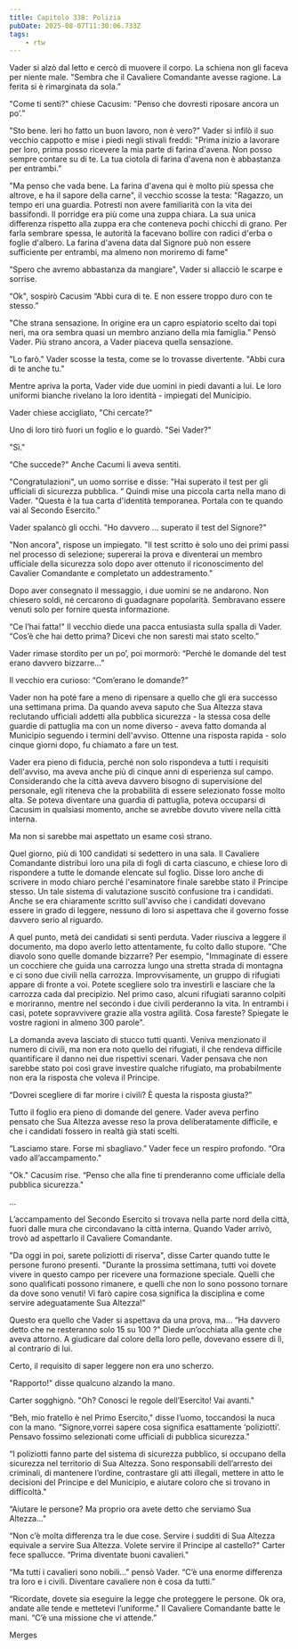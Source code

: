 ```yaml
---
title: Capitolo 338: Polizia
pubDate: 2025-08-07T11:30:06.733Z
tags:
    - rtw
---
```







Vader si alzò dal letto e cercò di muovere il corpo. La schiena non gli faceva per niente male. "Sembra che il Cavaliere Comandante avesse ragione. La ferita si è rimarginata da sola.”


"Come ti senti?" chiese Cacusim: "Penso che dovresti riposare ancora un po’.”


"Sto bene. Ieri ho fatto un buon lavoro, non è vero?" Vader si infilò il suo vecchio cappotto e mise i piedi negli stivali freddi: "Prima inizio a lavorare per loro, prima posso ricevere la mia parte di farina d'avena. Non posso sempre contare su di te. La tua ciotola di farina d'avena non è abbastanza per entrambi.”


"Ma penso che vada bene. La farina d'avena qui è molto più spessa che altrove, e ha il sapore della carne", il vecchio scosse la testa: "Ragazzo, un tempo eri una guardia. Potresti non avere familiarità con la vita dei bassifondi. Il porridge era più come una zuppa chiara. La sua unica differenza rispetto alla zuppa era che conteneva pochi chicchi di grano. Per farla sembrare spessa, le autorità la facevano bollire con radici d'erba o foglie d'albero. La farina d'avena data dal Signore può non essere sufficiente per entrambi, ma almeno non moriremo di fame"


“Spero che avremo abbastanza da mangiare", Vader si allacciò le scarpe e sorrise.


“Ok", sospirò Cacusim “Abbi cura di te. E non essere troppo duro con te stesso.”


"Che strana sensazione. In origine era un capro espiatorio scelto dai topi neri, ma ora sembra quasi un membro anziano della mia famiglia.” Pensò Vader. Più strano ancora, a Vader piaceva quella sensazione.


"Lo farò." Vader scosse la testa, come se lo trovasse divertente. "Abbi cura di te anche tu."


Mentre apriva la porta, Vader vide due uomini in piedi davanti a lui. Le loro uniformi bianche rivelano la loro identità - impiegati del Municipio.


Vader chiese accigliato, "Chi cercate?"


Uno di loro tirò fuori un foglio e lo guardò. "Sei Vader?"


"Sì."


“Che succede?" Anche Cacumi li aveva sentiti.


"Congratulazioni", un uomo sorrise e disse: "Hai superato il test per gli ufficiali di sicurezza pubblica. “ Quindi mise una piccola carta nella mano di Vader. "Questa è la tua carta d'identità temporanea. Portala con te quando vai al Secondo Esercito.”


Vader spalancò gli occhi. "Ho davvero ... superato il test del Signore?"


"Non ancora", rispose un impiegato. "Il test scritto è solo uno dei primi passi nel processo di selezione; supererai la prova e diventerai un membro ufficiale della sicurezza solo dopo aver ottenuto il riconoscimento del Cavalier Comandante e completato un addestramento."


Dopo aver consegnato il messaggio, i due uomini se ne andarono. Non chiesero soldi, né cercarono di guadagnare popolarità. Sembravano essere venuti solo per fornire questa informazione.


“Ce l’hai fatta!" Il vecchio diede una pacca entusiasta sulla spalla di Vader. “Cos’è che hai detto prima? Dicevi che non saresti mai stato scelto.”


Vader rimase stordito per un po’, poi mormorò: “Perché le domande del test erano davvero bizzarre…”


Il vecchio era curioso: “Com’erano le domande?”


Vader non ha poté fare a meno di ripensare a quello che gli era successo una settimana prima. Da quando aveva saputo che Sua Altezza stava reclutando ufficiali addetti alla pubblica sicurezza - la stessa cosa delle guardie di pattuglia ma con un nome diverso - aveva fatto domanda al Municipio seguendo i termini dell'avviso. Ottenne una risposta rapida - solo cinque giorni dopo, fu chiamato a fare un test.


Vader era pieno di fiducia, perché non solo rispondeva a tutti i requisiti dell'avviso, ma aveva anche più di cinque anni di esperienza sul campo. Considerando che la città aveva davvero bisogno di supervisione del personale, egli riteneva che la probabilità di essere selezionato fosse molto alta. Se poteva diventare una guardia di pattuglia, poteva occuparsi di Cacusim in qualsiasi momento, anche se avrebbe dovuto vivere nella città interna.


Ma non si sarebbe mai aspettato un esame così strano.


Quel giorno, più di 100 candidati si sedettero in una sala. Il Cavaliere Comandante distribuì loro una pila di fogli di carta ciascuno, e chiese loro di rispondere a tutte le domande elencate sul foglio. Disse loro anche di scrivere in modo chiaro perché l'esaminatore finale sarebbe stato il Principe stesso. Un tale sistema di valutazione suscitò confusione tra i candidati. Anche se era chiaramente scritto sull'avviso che i candidati dovevano essere in grado di leggere, nessuno di loro si aspettava che il governo fosse davvero serio al riguardo.


A quel punto, metà dei candidati si sentì perduta. Vader riusciva a leggere il documento, ma dopo averlo letto attentamente, fu colto dallo stupore. "Che diavolo sono quelle domande bizzarre? Per esempio, "Immaginate di essere un cocchiere che guida una carrozza lungo una stretta strada di montagna e ci sono due civili nella carrozza. Improvvisamente, un gruppo di rifugiati appare di fronte a voi. Potete scegliere solo tra investirli e lasciare che la carrozza cada dal precipizio. Nel primo caso, alcuni rifugiati saranno colpiti e moriranno, mentre nel secondo i due civili perderanno la vita. In entrambi i casi, potete sopravvivere grazie alla vostra agilità. Cosa fareste? Spiegate le vostre ragioni in almeno 300 parole".


La domanda aveva lasciato di stucco tutti quanti. Veniva menzionato il numero di civili, ma non era noto quello dei rifugiati, il che rendeva difficile quantificare il danno nei due rispettivi scenari. Vader pensava che non sarebbe stato poi così grave investire qualche rifugiato, ma probabilmente non era la risposta che voleva il Principe.


“Dovrei scegliere di far morire i civili? È questa la risposta giusta?”


Tutto il foglio era pieno di domande del genere. Vader aveva perfino pensato che Sua Altezza avesse reso la prova deliberatamente difficile, e che i candidati fossero in realtà già stati scelti.


“Lasciamo stare. Forse mi sbagliavo.” Vader fece un respiro profondo. “Ora vado all’accampamento."


"Ok." Cacusim rise. “Penso che alla fine ti prenderanno come ufficiale della pubblica sicurezza."






...






L’accampamento del Secondo Esercito si trovava nella parte nord della città, fuori dalle mura che circondavano la città interna. Quando Vader arrivò, trovò ad aspettarlo il Cavaliere Comandante.


"Da oggi in poi, sarete poliziotti di riserva", disse Carter quando tutte le persone furono presenti. "Durante la prossima settimana, tutti voi dovete vivere in questo campo per ricevere una formazione speciale. Quelli che sono qualificati possono rimanere, e quelli che non lo sono possono tornare da dove sono venuti! Vi farò capire cosa significa la disciplina e come servire adeguatamente Sua Altezza!”


Questo era quello che Vader si aspettava da una prova, ma… “Ha davvero detto che ne resteranno solo 15 su 100 ?" Diede un’occhiata alla gente che aveva attorno. A giudicare dal colore della loro pelle, dovevano essere di lì, al contrario di lui.


Certo, il requisito di saper leggere non era uno scherzo.


"Rapporto!" disse qualcuno alzando la mano.


Carter sogghignò. "Oh? Conosci le regole dell’Esercito! Vai avanti."


“Beh, mio fratello è nel Primo Esercito," disse l’uomo, toccandosi la nuca con la mano. “Signore,vorrei sapere cosa significa esattamente ‘poliziotti’. Pensavo fossimo selezionati come ufficiali di pubblica sicurezza."


“I poliziotti fanno parte del sistema di sicurezza pubblico, si occupano della sicurezza nel territorio di Sua Altezza. Sono responsabili dell’arresto dei criminali, di mantenere l’ordine, contrastare gli atti illegali, mettere in atto le decisioni del Principe e del Municipio, e aiutare coloro che si trovano in difficoltà."


“Aiutare le persone? Ma proprio ora avete detto che serviamo Sua Altezza..."


“Non c’è molta differenza tra le due cose. Servire i sudditi di Sua Altezza equivale a servire Sua Altezza. Volete servire il Principe al castello?" Carter fece spallucce. “Prima diventate buoni cavalieri."


“Ma tutti i cavalieri sono nobili…" pensò Vader. “C’è una enorme differenza tra loro e i civili. Diventare cavaliere non è cosa da tutti.”


“Ricordate, dovete sia eseguire la legge che proteggere le persone. Ok ora, andate alle tende e mettetevi l’uniforme." Il Cavaliere Comandante batte le mani. “C’è una missione che vi attende.”










Merges
                                


                                



